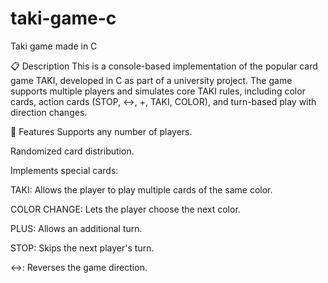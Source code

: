# taki-game-c
Taki game made in C

📋 Description
This is a console-based implementation of the popular card game TAKI, developed in C as part of a university project. The game supports multiple players and simulates core TAKI rules, including color cards, action cards (STOP, <->, +, TAKI, COLOR), and turn-based play with direction changes.

🧩 Features
Supports any number of players.

Randomized card distribution.

Implements special cards:

TAKI: Allows the player to play multiple cards of the same color.

COLOR CHANGE: Lets the player choose the next color.

PLUS: Allows an additional turn.

STOP: Skips the next player's turn.

<->: Reverses the game direction.

